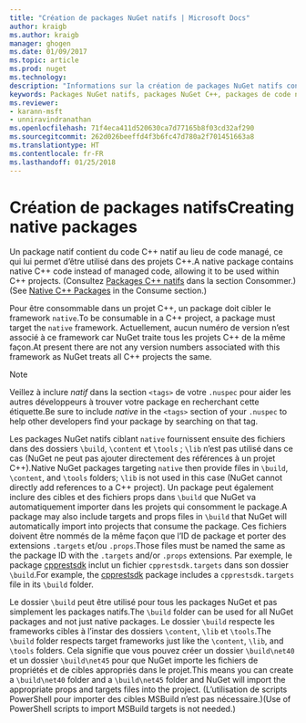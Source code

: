 ```yaml
---
title: "Création de packages NuGet natifs | Microsoft Docs"
author: kraigb
ms.author: kraigb
manager: ghogen
ms.date: 01/09/2017
ms.topic: article
ms.prod: nuget
ms.technology: 
description: "Informations sur la création de packages NuGet natifs contenant du code C++ au lieu de code managé, à utiliser dans des projets C++."
keywords: Packages NuGet natifs, packages NuGet C++, packages de code natif, ciblant des projets C++
ms.reviewer:
- karann-msft
- unniravindranathan
ms.openlocfilehash: 71f4eca411d520630ca7d77165b8f03cd32af290
ms.sourcegitcommit: 262d026beeffd4f3b6fc47d780a2f701451663a8
ms.translationtype: HT
ms.contentlocale: fr-FR
ms.lasthandoff: 01/25/2018
---
```

# <a name="creating-native-packages"></a><span data-ttu-id="d8166-104">Création de packages natifs</span><span class="sxs-lookup"><span data-stu-id="d8166-104">Creating native packages</span></span>

<span data-ttu-id="d8166-105">Un package natif contient du code C++ natif au lieu de code managé, ce qui lui permet d’être utilisé dans des projets C++.</span><span class="sxs-lookup"><span data-stu-id="d8166-105">A native package contains native C++ code instead of managed code, allowing it to be used within C++ projects.</span></span> <span data-ttu-id="d8166-106">(Consultez [Packages C++ natifs](../consume-packages/finding-and-choosing-packages.md#native-cpp-packages) dans la section Consommer.)</span><span class="sxs-lookup"><span data-stu-id="d8166-106">(See [Native C++ Packages](../consume-packages/finding-and-choosing-packages.md#native-cpp-packages) in the Consume section.)</span></span>

<span data-ttu-id="d8166-107">Pour être consommable dans un projet C++, un package doit cibler le framework `native`.</span><span class="sxs-lookup"><span data-stu-id="d8166-107">To be consumable in a C++ project, a package must target the `native` framework.</span></span> <span data-ttu-id="d8166-108">Actuellement, aucun numéro de version n’est associé à ce framework car NuGet traite tous les projets C++ de la même façon.</span><span class="sxs-lookup"><span data-stu-id="d8166-108">At present there are not any version numbers associated with this framework as NuGet treats all C++ projects the same.</span></span>

> [!Note]
> <span data-ttu-id="d8166-109">Veillez à inclure *natif* dans la section `<tags>` de votre `.nuspec` pour aider les autres développeurs à trouver votre package en recherchant cette étiquette.</span><span class="sxs-lookup"><span data-stu-id="d8166-109">Be sure to include *native* in the `<tags>` section of your `.nuspec` to help other developers find your package by searching on that tag.</span></span>

<span data-ttu-id="d8166-110">Les packages NuGet natifs ciblant `native` fournissent ensuite des fichiers dans des dossiers `\build`, `\content` et `\tools` ; `\lib` n’est pas utilisé dans ce cas (NuGet ne peut pas ajouter directement des références à un projet C++).</span><span class="sxs-lookup"><span data-stu-id="d8166-110">Native NuGet packages targeting `native` then provide files in `\build`, `\content`, and `\tools` folders; `\lib` is not used in this case (NuGet cannot directly add references to a C++ project).</span></span> <span data-ttu-id="d8166-111">Un package peut également inclure des cibles et des fichiers props dans `\build` que NuGet va automatiquement importer dans les projets qui consomment le package.</span><span class="sxs-lookup"><span data-stu-id="d8166-111">A package may also include targets and props files in `\build` that NuGet will automatically import into projects that consume the package.</span></span> <span data-ttu-id="d8166-112">Ces fichiers doivent être nommés de la même façon que l’ID de package et porter des extensions `.targets` et/ou `.props`.</span><span class="sxs-lookup"><span data-stu-id="d8166-112">Those files must be named the same as the package ID with the `.targets` and/or `.props` extensions.</span></span> <span data-ttu-id="d8166-113">Par exemple, le package [cpprestsdk](https://nuget.org/packages/cpprestsdk/) inclut un fichier `cpprestsdk.targets` dans son dossier `\build`.</span><span class="sxs-lookup"><span data-stu-id="d8166-113">For example, the [cpprestsdk](https://nuget.org/packages/cpprestsdk/) package includes a `cpprestsdk.targets` file in its `\build` folder.</span></span>

<span data-ttu-id="d8166-114">Le dossier `\build` peut être utilisé pour tous les packages NuGet et pas simplement les packages natifs.</span><span class="sxs-lookup"><span data-stu-id="d8166-114">The `\build` folder can be used for all NuGet packages and not just native packages.</span></span> <span data-ttu-id="d8166-115">Le dossier `\build` respecte les frameworks cibles à l’instar des dossiers `\content`, `\lib` et `\tools`.</span><span class="sxs-lookup"><span data-stu-id="d8166-115">The `\build` folder respects target frameworks just like the `\content`, `\lib`, and `\tools` folders.</span></span> <span data-ttu-id="d8166-116">Cela signifie que vous pouvez créer un dossier `\build\net40` et un dossier `\build\net45` pour que NuGet importe les fichiers de propriétés et de cibles appropriés dans le projet.</span><span class="sxs-lookup"><span data-stu-id="d8166-116">This means you can create a `\build\net40` folder and a `\build\net45` folder and NuGet will import the appropriate props and targets files into the project.</span></span> <span data-ttu-id="d8166-117">(L’utilisation de scripts PowerShell pour importer des cibles MSBuild n’est pas nécessaire.)</span><span class="sxs-lookup"><span data-stu-id="d8166-117">(Use of PowerShell scripts to import MSBuild targets is not needed.)</span></span>

